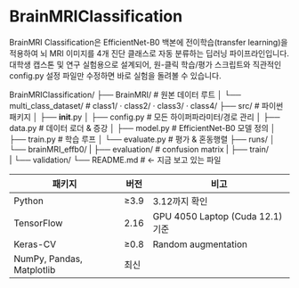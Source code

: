 # BrainMRIClassification

BrainMRI Classification은 EfficientNet-B0 백본에 전이학습(transfer learning)을 적용하여
뇌 MRI 이미지를 4개 진단 클래스로 자동 분류하는 딥러닝 파이프라인입니다.
대학생 캡스톤 및 연구 실험용으로 설계되어, 원-클릭 학습/평가 스크립트와
직관적인 config.py 설정 파일만 수정하면 바로 실험을 돌려볼 수 있습니다.

BrainMRIClassification/
├── BrainMRI/                     # 원본 데이터 루트
│   └── multi_class_dataset/      # class1/ · class2/ · class3/ · class4/
├── src/                          # 파이썬 패키지
│   ├── __init__.py
│   ├── config.py                 # 모든 하이퍼파라미터/경로 관리
│   ├── data.py                   # 데이터 로더 & 증강
│   ├── model.py                  # EfficientNet-B0 모델 정의
│   ├── train.py                  # 학습 루프
│   └── evaluate.py               # 평가 & 혼동행렬
├── runs/
│   └── brainMRI_effb0/
|       ├── evaluation/           # confusion matrix
|       ├── train/                 
|       └── validation/
└── README.md                     # ← 지금 보고 있는 파일


| 패키지                    | 버전  | 비고                             |
| ------------------------- | ---- | ---------------------------------|
| Python                    | ≥3.9 | 3.12까지 확인                     |
| TensorFlow                | 2.16 | GPU 4050 Laptop (Cuda 12.1) 기준 |
| Keras-CV                  | ≥0.8 | Random augmentation              |
| NumPy, Pandas, Matplotlib | 최신 |                                  |
